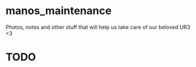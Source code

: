 # manos_maintenance
Photos, notes and other stuff that will help us take care of our beloved UR3 &lt;3

# TODO
